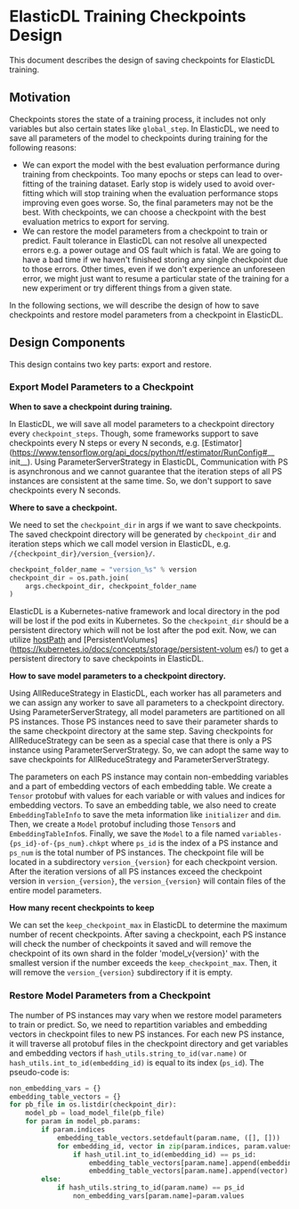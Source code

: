 # ElasticDL Training Checkpoints Design

This document describes the design of saving checkpoints for ElasticDL training.

## Motivation

Checkpoints stores the state of a training process, it includes not only
variables but also certain states like `global_step`. In ElasticDL, we need to
save all parameters of the model to checkpoints during training for the
following reasons:
* We can export the model with the best evaluation performance during training
from checkpoints. Too many epochs or steps can lead to over-fitting of the
training dataset. Early stop is widely used to avoid over-fitting which will
stop training when the evaluation performance stops improving even goes worse.
So, the final parameters may not be the best. With checkpoints, we can choose a
checkpoint with the best evaluation metrics to export for serving.
* We can restore the model parameters from a checkpoint to train or predict.
Fault tolerance in ElasticDL can not resolve all unexpected errors e.g. a power
outage and OS fault which is fatal. We are going to have a bad time if we
haven't finished storing any single checkpoint due to those errors. Other
times, even if we don't experience an unforeseen error, we might just want to
resume a particular state of the training for a new experiment or try different
things from a given state.

In the following sections, we will describe the design of how to save
checkpoints and restore model parameters from a checkpoint in ElasticDL.

## Design Components

This design contains two key parts: export and restore.

### Export Model Parameters to a Checkpoint

**When to save a checkpoint during training.**

In ElasticDL, we will save all model parameters to a checkpoint directory every
`checkpoint_steps`. Though, some frameworks support to save checkpoints every N
steps or every N seconds, e.g.
[Estimator](https://www.tensorflow.org/api_docs/python/tf/estimator/RunConfig#__
init__). Using ParameterServerStrategy in ElasticDL, Communication with PS is
asynchronous and we cannot guarantee that the iteration steps of all PS
instances are consistent at the same time. So, we don't support to save
checkpoints every N seconds.

**Where to save a checkpoint.**

We need to set the `checkpoint_dir` in args if we want to save checkpoints. The
saved checkpoint directory will be generated by `checkpoint_dir` and iteration
steps which we call model version in ElasticDL, e.g.
`/{checkpoint_dir}/version_{version}/`.

```python
checkpoint_folder_name = "version_%s" % version
checkpoint_dir = os.path.join(
    args.checkpoint_dir, checkpoint_folder_name
)
```

ElasticDL is a Kubernetes-native framework and local directory in the pod will
be lost if the pod exits in Kubernetes. So the `checkpoint_dir` should be a
persistent directory which will not be lost after the pod exit. Now, we can
utilize
[hostPath](https://kubernetes.io/docs/concepts/storage/volumes/#hostpath) and
[PersistentVolumes](https://kubernetes.io/docs/concepts/storage/persistent-volum
es/) to get a persistent directory to save checkpoints in ElasticDL.

**How to save model parameters to a checkpoint directory.**

Using AllReduceStrategy in ElasticDL, each worker has all parameters and we can
assign any worker to save all parameters to a checkpoint directory. Using
ParameterServerStrategy, all model parameters are partitioned on all PS
instances. Those PS instances need to save their parameter shards to the same
checkpoint directory at the same step. Saving checkpoints for AllReduceStrategy
can be seen as a special case that there is only a PS instance using
ParameterServerStrategy. So, we can adopt the same way to save checkpoints for
AllReduceStrategy and ParameterServerStrategy.

The parameters on each PS instance may contain non-embedding variables and a
part of embedding vectors of each embedding table. We create a `Tensor`
protobuf with values for each variable or with values and indices for embedding
vectors. To save an embedding table, we also need to create
`EmbeddingTableInfo` to save the meta information like `initializer` and `dim`.
Then, we create a `Model` protobuf including those `Tensor`s and
`EmbeddingTableInfo`s. Finally, we save the `Model` to a  file named
`variables-{ps_id}-of-{ps_num}.chkpt` where `ps_id` is the index of a PS
instance and `ps_num` is the total number of PS instances. The checkpoint file
will be located in a subdirectory `version_{version}` for each checkpoint
version. After the iteration versions of all PS instances exceed the checkpoint
version in `version_{version}`,  the `version_{version}` will contain files of
the entire model parameters.

**How many recent checkpoints to keep**

We can set the `keep_checkpoint_max` in ElasticDL to determine the maximum
number of recent checkpoints. After saving a checkpoint, each PS instance will
check the number of checkpoints it saved and will remove the checkpoint of its
own shard in the folder 'model_v{version}' with the smallest version if the
number exceeds the `keep_checkpoint_max`. Then, it will remove the
`version_{version}` subdirectory if it is empty.

### Restore Model Parameters from a Checkpoint

The number of PS instances may vary when we restore model parameters to train
or predict. So, we need to repartition variables and embedding vectors in
checkpoint files to new PS instances. For each new PS instance, it will
traverse all protobuf files in the checkpoint directory and get variables and
embedding vectors if `hash_utils.string_to_id(var.name)` or
`hash_utils.int_to_id(embedding_id)` is equal to its index (`ps_id`). The
pseudo-code is:

```python
non_embedding_vars = {}
embedding_table_vectors = {}
for pb_file in os.listdir(checkpoint_dir):
    model_pb = load_model_file(pb_file)
    for param in model_pb.params:
        if param.indices
            embedding_table_vectors.setdefault(param.name, ([], []))
            for embedding_id, vector in zip(param.indices, param.values):
                if hash_util.int_to_id(embedding_id) == ps_id:
                    embedding_table_vectors[param.name].append(embedding_id)
                    embedding_table_vectors[param.name].append(vector)
        else:
            if hash_utils.string_to_id(param.name) == ps_id
                non_embedding_vars[param.name]=param.values
```
